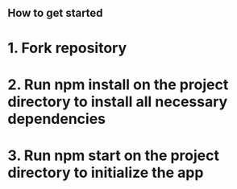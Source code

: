 ## How to get started

# 1. Fork repository
# 2. Run npm install on the project directory to install all necessary dependencies
# 3. Run npm start on the project directory to initialize the app



